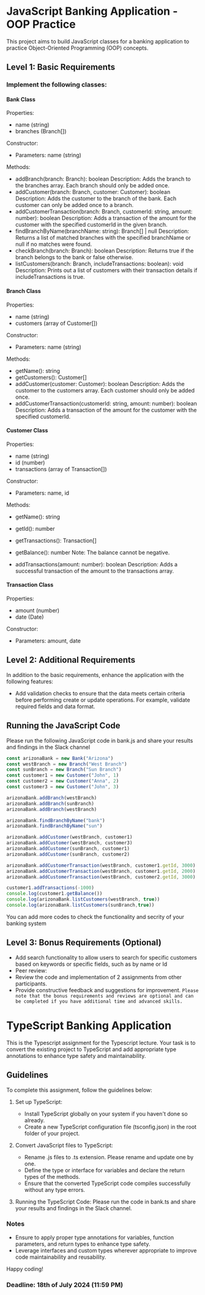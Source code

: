 # JavaScript Banking Application - OOP Practice

This project aims to build JavaScript classes for a banking application to practice Object-Oriented Programming (OOP) concepts.

## Level 1: Basic Requirements

### Implement the following classes:

#### Bank Class

Properties:

- name (string)
- branches (Branch[])

Constructor:

- Parameters: name (string)

Methods:

- addBranch(branch: Branch): boolean
  Description: Adds the branch to the branches array. Each branch should only be added once.
- addCustomer(branch: Branch, customer: Customer): boolean
  Description: Adds the customer to the branch of the bank. Each customer can only be added once to a branch.
- addCustomerTransaction(branch: Branch, customerId: string, amount: number): boolean
  Description: Adds a transaction of the amount for the customer with the specified customerId in the given branch.
- findBranchByName(branchName: string): Branch[] | null
  Description: Returns a list of matched branches with the specified branchName or null if no matches were found.
- checkBranch(branch: Branch): boolean
  Description: Returns true if the branch belongs to the bank or false otherwise.
- listCustomers(branch: Branch, includeTransactions: boolean): void
  Description: Prints out a list of customers with their transaction details if includeTransactions is true.

#### Branch Class

Properties:

- name (string)
- customers (array of Customer[])

Constructor:

- Parameters: name (string)

Methods:

- getName(): string
- getCustomers(): Customer[]
- addCustomer(customer: Customer): boolean
  Description: Adds the customer to the customers array. Each customer should only be added once.
- addCustomerTransaction(customerId: string, amount: number): boolean
  Description: Adds a transaction of the amount for the customer with the specified customerId.

#### Customer Class

Properties:

- name (string)
- id (number)
- transactions (array of Transaction[])

Constructor:

- Parameters: name, id

Methods:

- getName(): string
- getId(): number
- getTransactions(): Transaction[]
- getBalance(): number
  Note: The balance cannot be negative.

- addTransactions(amount: number): boolean
  Description: Adds a successful transaction of the amount to the transactions array.

#### Transaction Class

Properties:

- amount (number)
- date (Date)

Constructor:

- Parameters: amount, date

## Level 2: Additional Requirements

In addition to the basic requirements, enhance the application with the following features:

- Add validation checks to ensure that the data meets certain criteria before performing create or update operations. For example, validate required fields and data format.

## Running the JavaScript Code

Please run the following JavaScript code in bank.js and share your results and findings in the Slack channel

```js
const arizonaBank = new Bank("Arizona")
const westBranch = new Branch("West Branch")
const sunBranch = new Branch("Sun Branch")
const customer1 = new Customer("John", 1)
const customer2 = new Customer("Anna", 2)
const customer3 = new Customer("John", 3)

arizonaBank.addBranch(westBranch)
arizonaBank.addBranch(sunBranch)
arizonaBank.addBranch(westBranch)

arizonaBank.findBranchByName("bank")
arizonaBank.findBranchByName("sun")

arizonaBank.addCustomer(westBranch, customer1)
arizonaBank.addCustomer(westBranch, customer3)
arizonaBank.addCustomer(sunBranch, customer1)
arizonaBank.addCustomer(sunBranch, customer2)

arizonaBank.addCustomerTransaction(westBranch, customer1.getId, 3000)
arizonaBank.addCustomerTransaction(westBranch, customer1.getId, 2000)
arizonaBank.addCustomerTransaction(westBranch, customer2.getId, 3000)

customer1.addTransactions(-1000)
console.log(customer1.getBalance())
console.log(arizonaBank.listCustomers(westBranch, true))
console.log(arizonaBank.listCustomers(sunBranch,true))
```

You can add more codes to check the functionality and secrity of your banking system

## Level 3: Bonus Requirements (Optional)

- Add search functionality to allow users to search for specific customers based on keywords or specific fields, such as by name or Id
- Peer review:
- Review the code and implementation of 2 assignments from other participants.
- Provide constructive feedback and suggestions for improvement.
  `Please note that the bonus requirements and reviews are optional and can be completed if you have additional time and advanced skills.`

# TypeScript Banking Application

This is the Typescript assignment for the Typescript lecture.
Your task is to convert the existing project to TypeScript and add appropriate type annotations to enhance type safety and maintainability.

## Guidelines

To complete this assignment, follow the guidelines below:

1. Set up TypeScript:

   - Install TypeScript globally on your system if you haven't done so already.
   - Create a new TypeScript configuration file (tsconfig.json) in the root folder of your project.

2. Convert JavaScript files to TypeScript:

   - Rename .js files to .ts extension. Please rename and update one by one.
   - Define the type or interface for variables and declare the return types of the methods.
   - Ensure that the converted TypeScript code compiles successfully without any type errors.

3. Running the TypeScript Code:
   Please run the code in bank.ts and share your results and findings in the Slack channel.

### Notes

- Ensure to apply proper type annotations for variables, function parameters, and return types to enhance type safety.
- Leverage interfaces and custom types wherever appropriate to improve code maintainability and reusability.

Happy coding!

### Deadline: 18th of July 2024 (11:59 PM)

